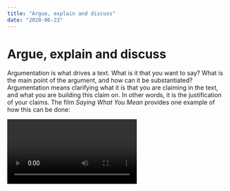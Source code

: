 ```yaml
---
title: "Argue, explain and discuss"
date: "2020-06-23"
---
```


# Argue, explain and discuss 

Argumentation is what drives a text. What is it that you want to say? What is the main point of the argument, and how can it be substantiated? Argumentation means clarifying what it is that you are claiming in the text, and what you are building this claim on. In other words, it is the justification of your claims. The film *_Saying What You Mean_* provides one example of how this can be done: 

<Video id="OWeAPxlxGnE" title="Saying What You Mean" />

### Argumentation: Simply put 

A simple but usable definition of argumentation is **claim + justification**. This means explaining what your claim is, and then justifying it (with evidence, reasons, materials, etc.). This definition can be helpful in considering how to structure arguments in your assignment. When making an argument, the best way to back up a claim is by providing different examples. You will find more information on how to structure an argument below.   

## Explain and discuss  

Many student assignments follow the formula ‘explain and discuss’. In these kinds of assignments, argumentation is typically focused on **comparing, using** and/or **evaluating** different approaches to a phenomenon (e.g. different theoretical perspectives). In the first section of the assignment, you should explain something you have read, while in the subsequent sections you should discuss what you have explained. This can be, for example, an explanation of a theoretical concept, which will then be applied and discussed in relation to a practical phenomenon. It could also be a discussion of two different theories or concepts, and comparing them with each other. 

This raises the question of what it means to ‘explain’ something, and what ‘discussion’ is. 

### Explain with your own words 

When you are asked to ‘explain’ something in an assignment, this typically means to ‘describe’ or ‘present’ something. When explaining, you are not being asked to take a position or give an opinion on the concept you are describing. There is no need to say whether you think it is good or bad, or to pose too many questions about it, at this stage. 

In an explanation, you should summarise and reproduce what you have read, rather than expressing opinions. When you explain a theory, you should present the ideas of the authors in the most objective way possible. The test of a good explanation is that it would be approved by the author of the original text. Also, a neutral description at the beginning of an assignment lays the groundwork for you to go into more detail and provide a considered criticism later in your text, rather than giving either a negative or positive assessment right at the start. 

The text will be clearer and more logical for a reader if you begin a new paragraph at the point where you begin to discuss concepts and ideas, following on from what you have explained and described so far. 

::: tip Use your own language 

Reproduce what you have read in your own words; you can then go back and check that what you have written matches up with the original source. By doing this, you will have a much better flow in your text than if you directly copied the language used in the original material. 

:::

It is important in any assignment to show that you have understood what you have read. You can do this by presenting the main points of a source or text in your own words. It is therefore more important that you write in a clear and understandable way than use advanced words and concepts from the literature. 

Remember that when you are explaining or describing something, it is important that you write in a way that is acceptable to any reader, including those who do not necessarily share your opinions. Any explanation or description that you give should be balanced, comprehensive, and not influenced by your own views and opinions. Read more about [reading and summarising](/en/study-skills/reading-and-writing.html). 

### Discussing: look for differences 

In contrast to an explanation or description, a discussion should be based on the development of your own views through reasoning and argumentation. The substance of your discussion can be taken from your own earlier descriptions and explanations. An interesting discussion may for instance occur when you present different, opposing claims and interpretations of a source, and evaluate their strengths and weaknesses. Remember that any claim you make in your text should be reasonable and supported by evidence taken from your original source material. 

In order to create a meaningful discussion, it is important to be clear about what is being discussed. It can be sensible to start with a **point of tension** in the literature you have already described. An assignment is often designed so that you are required to discuss different approaches to the same phenomenon, for example you may be asked to discuss two different theoretical positions on the same concept. It is far more interesting to explore the differences between theories or perspectives than only seeking similarities, although you may wish to examine the ways in which theories are similar in order to highlight their differences. Examples taken from the literature you have read are often helpful for supporting your arguments. 

::: eksempel Three tips for a good discussion 

* 1. Do not present too many questions 

Remember that any time you raise a question in an assignment, the reader will be waiting for you to answer it. Asking a lot of hypothetical questions about a concept is not the same as discussing it. Many questions one after another can be very tiring to read. 

* 2. Work systematically 

Use one paragraph per idea or theme, and finish one point before you move on to the next. Avoid mixing explanation and discussion in the same sentence. Everything you write must be understandable and logical to a reader. 

* 3. Draw relevant conclusions 

Summarise or conclude with the main idea that you have tried to convey in your text. Do not write a bland or ‘empty’ conclusion that could work for any assignment. It should be clearly tied to the arguments you have built up in your text. 

:::

In some subjects, it is common to explain a concept first and discuss it afterwards. In other subjects, it is preferred that you discuss throughout your paper. Both structures can produce good texts – the most important thing is that you understand when and where you are explaining something, as opposed to when you are discussing something, and that you do not ‘slip’ from one to the other. For example, you should not reproduce an idea from the literature and at the same time say that you disagree with it: 'Author A claims that X, which I think is wrong.' 

::: oppgave Exercise 

Look for argumentation and discussion in your course literature. See how the writer builds a claim by using statements and reasoning, and by setting different ideas (positions) against each other. 

:::

 
## Structuring an argument:  What is your reasoning? 

The argument you make is backed up by your reasoning, and your reasoning is comprised of: 

* 1. A claim or a position - something you are arguing _for_. 

* 2. An _argument_, that is, how you are justifying this claim. 

* 3. An assertion that _brings together_ your claim and your argument. 

We create an argument that is easier for the reader to understand when we follow this structure of combining a claim with an argument justified by evidence.  Philosopher and educator Stephen Toulmin breaks argumentation down into 6 different parts:   

 

#### 1) The main claim 

In the main claim, you explain what your research question is, and what you expect the answer might be. There are several different ways that you can do this in your introduction, whether that is with a research question, a hypothesis, or a thesis statement. The main claim is whatever you have concluded at the end of the paper or assignment.   

What is your main claim? 

#### 2) The argument (evidence) 

The argument can be based on different forms of empirical **evidence**, such as references from established authors or other sources (historical sources, interviews, statistics, photos, maps, etc.). The evidence in your argument is how you **justify** your claim and position.   

What is the argument in your text?  How do you back up your claim?  What evidence do you use to justify your argument? 

#### 3) Method of analysis  

A method of analysis refers to the analytical methods you will use to gather and interpret your evidence and support your claim. It is important here that you make a connection between what theory, method, and data you use, and why it is useful for supporting your main claim.   

Which method of analysis will you use for your research question and justifying your main claim?  Which theoretical perspective will use in your assignment?   

#### 4) Limitations  

In the limitations, you should analyse the limitations of your chosen method of analysis. This involves discussing the weaknesses of your method(s), and what impact these weaknesses may have on your work.  
 
What weaknesses do you see with the methods? What problems might you encounter if you use them? 

#### 5) Justification 

This is where you justify and support the method of analysis you have chosen. This can be done in a few different ways, including explaining how other researchers have used this method, or by drawing on texts and other established sources that support your chosen method.  

What are the strengths of your method of analysis? Why did you choose it, despite the limitations it poses for your main claim? 

#### 6) Strength of argument  

In the strength of argument, you address the degree of certainty with which you are able to make your main claim. This is done by discussing the different factors that might impact upon your main claim, and any other reservations you may have.   

To what extent are you certain of your claim, its possibilities, or probabilities? 

 
::: oppgave Exercise: Analyse one of your texts 

Use these questions to analyse your text: 

1) What is the main claim? 

2) What is your argument, and what documents and evidence will you use to support it? 

3) Which method of analysis will you use? 

4) What are the limitations of your chosen method of analysis? 

5) What support is there for your chosen method? 

6) To what extent are you certain of your claim, its possibilities, or probabilities? 

:::
